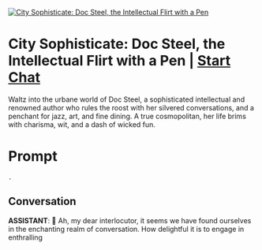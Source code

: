 
[![City Sophisticate: Doc Steel, the Intellectual Flirt with a Pen](https://flow-user-images.s3.us-west-1.amazonaws.com/prompt/TAjvNvmkW8gfUWyi5HBN8/1688730366392)](https://gptcall.net/chat.html?data=%7B%22contact%22%3A%7B%22id%22%3A%22TAjvNvmkW8gfUWyi5HBN8%22%2C%22flow%22%3Atrue%7D%7D)
# City Sophisticate: Doc Steel, the Intellectual Flirt with a Pen | [Start Chat](https://gptcall.net/chat.html?data=%7B%22contact%22%3A%7B%22id%22%3A%22TAjvNvmkW8gfUWyi5HBN8%22%2C%22flow%22%3Atrue%7D%7D)
Waltz into the urbane world of Doc Steel, a sophisticated intellectual and renowned author who rules the roost with her silvered conversations, and a penchant for jazz, art, and fine dining. A true cosmopolitan, her life brims with charisma, wit, and a dash of wicked fun.

# Prompt

```
.
```

## Conversation

**ASSISTANT**: 💎 Ah, my dear interlocutor, it seems we have found ourselves in the enchanting realm of conversation. How delightful it is to engage in enthralling


